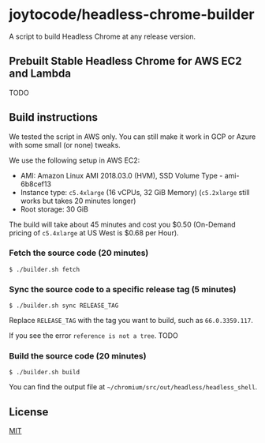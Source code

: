 # joytocode/headless-chrome-builder

A script to build Headless Chrome at any release version.

## Prebuilt Stable Headless Chrome for AWS EC2 and Lambda

TODO

## Build instructions

We tested the script in AWS only. You can still make it work in GCP or Azure with some small (or none) tweaks.

We use the following setup in AWS EC2:

- AMI: Amazon Linux AMI 2018.03.0 (HVM), SSD Volume Type - ami-6b8cef13
- Instance type: `c5.4xlarge` (16 vCPUs, 32 GiB Memory) (`c5.2xlarge` still works but takes 20 minutes longer)
- Root storage: 30 GiB

The build will take about 45 minutes and cost you $0.50 (On-Demand pricing of `c5.4xlarge` at US West is $0.68 per Hour).

### Fetch the source code (20 minutes)

```
$ ./builder.sh fetch
```

### Sync the source code to a specific release tag (5 minutes)

```
$ ./builder.sh sync RELEASE_TAG
```

Replace `RELEASE_TAG` with the tag you want to build, such as `66.0.3359.117`.

If you see the error `reference is not a tree`. TODO

### Build the source code (20 minutes)

```
$ ./builder.sh build
```

You can find the output file at `~/chromium/src/out/headless/headless_shell`.

## License

[MIT](LICENSE)
